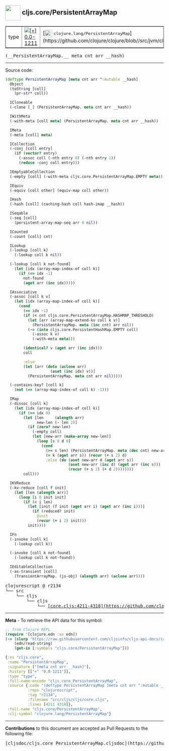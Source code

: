 ## <img width="48px" valign="middle" src="http://i.imgur.com/Hi20huC.png"> cljs.core/PersistentArrayMap

 <table border="1">
<tr>

<td>type</td>
<td><a href="https://github.com/cljsinfo/cljs-api-docs/tree/0.0-1211"><img valign="middle" alt="[+] 0.0-1211" src="https://img.shields.io/badge/+-0.0--1211-lightgrey.svg"></a> </td>
<td>
[<img height="24px" valign="middle" src="http://i.imgur.com/1GjPKvB.png"> <samp>clojure.lang/PersistentArrayMap</samp>](https://github.com/clojure/clojure/blob//src/jvm/clojure/lang/PersistentArrayMap.java)
</td>
</tr>
</table>

 <samp>
(__PersistentArrayMap.__ meta cnt arr __hash)<br>
</samp>

---





Source code:

```clj
(deftype PersistentArrayMap [meta cnt arr ^:mutable __hash]
  Object
  (toString [coll]
    (pr-str* coll))

  ICloneable
  (-clone [_] (PersistentArrayMap. meta cnt arr __hash))

  IWithMeta
  (-with-meta [coll meta] (PersistentArrayMap. meta cnt arr __hash))

  IMeta
  (-meta [coll] meta)

  ICollection
  (-conj [coll entry]
    (if (vector? entry)
      (-assoc coll (-nth entry 0) (-nth entry 1))
      (reduce -conj coll entry)))

  IEmptyableCollection
  (-empty [coll] (-with-meta cljs.core.PersistentArrayMap.EMPTY meta))

  IEquiv
  (-equiv [coll other] (equiv-map coll other))

  IHash
  (-hash [coll] (caching-hash coll hash-imap __hash))

  ISeqable
  (-seq [coll]
    (persistent-array-map-seq arr 0 nil))

  ICounted
  (-count [coll] cnt)

  ILookup
  (-lookup [coll k]
    (-lookup coll k nil))

  (-lookup [coll k not-found]
    (let [idx (array-map-index-of coll k)]
      (if (== idx -1)
        not-found
        (aget arr (inc idx)))))

  IAssociative
  (-assoc [coll k v]
    (let [idx (array-map-index-of coll k)]
      (cond
        (== idx -1)
        (if (< cnt cljs.core.PersistentArrayMap.HASHMAP_THRESHOLD)
          (let [arr (array-map-extend-kv coll k v)]
            (PersistentArrayMap. meta (inc cnt) arr nil))
          (-> (into cljs.core.PersistentHashMap.EMPTY coll)
            (-assoc k v)
            (-with-meta meta)))

        (identical? v (aget arr (inc idx)))
        coll

        :else
        (let [arr (doto (aclone arr)
                    (aset (inc idx) v))]
          (PersistentArrayMap. meta cnt arr nil)))))

  (-contains-key? [coll k]
    (not (== (array-map-index-of coll k) -1)))

  IMap
  (-dissoc [coll k]
    (let [idx (array-map-index-of coll k)]
      (if (>= idx 0)
        (let [len     (alength arr)
              new-len (- len 2)]
          (if (zero? new-len)
            (-empty coll)
            (let [new-arr (make-array new-len)]
              (loop [s 0 d 0]
                (cond
                  (>= s len) (PersistentArrayMap. meta (dec cnt) new-arr nil)
                  (= k (aget arr s)) (recur (+ s 2) d)
                  :else (do (aset new-arr d (aget arr s))
                            (aset new-arr (inc d) (aget arr (inc s)))
                            (recur (+ s 2) (+ d 2))))))))
        coll)))

  IKVReduce
  (-kv-reduce [coll f init]
    (let [len (alength arr)]
      (loop [i 0 init init]
        (if (< i len)
          (let [init (f init (aget arr i) (aget arr (inc i)))]
            (if (reduced? init)
              @init
              (recur (+ i 2) init)))
          init))))

  IFn
  (-invoke [coll k]
    (-lookup coll k))

  (-invoke [coll k not-found]
    (-lookup coll k not-found))

  IEditableCollection
  (-as-transient [coll]
    (TransientArrayMap. (js-obj) (alength arr) (aclone arr))))
```

 <pre>
clojurescript @ r2134
└── src
    └── cljs
        └── cljs
            └── <ins>[core.cljs:4211-4318](https://github.com/clojure/clojurescript/blob/r2134/src/cljs/cljs/core.cljs#L4211-L4318)</ins>
</pre>


---

__Meta__ - To retrieve the API data for this symbol:

```clj
;; from Clojure REPL
(require '[clojure.edn :as edn])
(-> (slurp "https://raw.githubusercontent.com/cljsinfo/cljs-api-docs/catalog/cljs-api.edn")
    (edn/read-string)
    (get-in [:symbols "cljs.core/PersistentArrayMap"]))
```

```clj
{:ns "cljs.core",
 :name "PersistentArrayMap",
 :signature ["[meta cnt arr __hash]"],
 :history [["+" "0.0-1211"]],
 :type "type",
 :full-name-encode "cljs.core_PersistentArrayMap",
 :source {:code "(deftype PersistentArrayMap [meta cnt arr ^:mutable __hash]\n  Object\n  (toString [coll]\n    (pr-str* coll))\n\n  ICloneable\n  (-clone [_] (PersistentArrayMap. meta cnt arr __hash))\n\n  IWithMeta\n  (-with-meta [coll meta] (PersistentArrayMap. meta cnt arr __hash))\n\n  IMeta\n  (-meta [coll] meta)\n\n  ICollection\n  (-conj [coll entry]\n    (if (vector? entry)\n      (-assoc coll (-nth entry 0) (-nth entry 1))\n      (reduce -conj coll entry)))\n\n  IEmptyableCollection\n  (-empty [coll] (-with-meta cljs.core.PersistentArrayMap.EMPTY meta))\n\n  IEquiv\n  (-equiv [coll other] (equiv-map coll other))\n\n  IHash\n  (-hash [coll] (caching-hash coll hash-imap __hash))\n\n  ISeqable\n  (-seq [coll]\n    (persistent-array-map-seq arr 0 nil))\n\n  ICounted\n  (-count [coll] cnt)\n\n  ILookup\n  (-lookup [coll k]\n    (-lookup coll k nil))\n\n  (-lookup [coll k not-found]\n    (let [idx (array-map-index-of coll k)]\n      (if (== idx -1)\n        not-found\n        (aget arr (inc idx)))))\n\n  IAssociative\n  (-assoc [coll k v]\n    (let [idx (array-map-index-of coll k)]\n      (cond\n        (== idx -1)\n        (if (< cnt cljs.core.PersistentArrayMap.HASHMAP_THRESHOLD)\n          (let [arr (array-map-extend-kv coll k v)]\n            (PersistentArrayMap. meta (inc cnt) arr nil))\n          (-> (into cljs.core.PersistentHashMap.EMPTY coll)\n            (-assoc k v)\n            (-with-meta meta)))\n\n        (identical? v (aget arr (inc idx)))\n        coll\n\n        :else\n        (let [arr (doto (aclone arr)\n                    (aset (inc idx) v))]\n          (PersistentArrayMap. meta cnt arr nil)))))\n\n  (-contains-key? [coll k]\n    (not (== (array-map-index-of coll k) -1)))\n\n  IMap\n  (-dissoc [coll k]\n    (let [idx (array-map-index-of coll k)]\n      (if (>= idx 0)\n        (let [len     (alength arr)\n              new-len (- len 2)]\n          (if (zero? new-len)\n            (-empty coll)\n            (let [new-arr (make-array new-len)]\n              (loop [s 0 d 0]\n                (cond\n                  (>= s len) (PersistentArrayMap. meta (dec cnt) new-arr nil)\n                  (= k (aget arr s)) (recur (+ s 2) d)\n                  :else (do (aset new-arr d (aget arr s))\n                            (aset new-arr (inc d) (aget arr (inc s)))\n                            (recur (+ s 2) (+ d 2))))))))\n        coll)))\n\n  IKVReduce\n  (-kv-reduce [coll f init]\n    (let [len (alength arr)]\n      (loop [i 0 init init]\n        (if (< i len)\n          (let [init (f init (aget arr i) (aget arr (inc i)))]\n            (if (reduced? init)\n              @init\n              (recur (+ i 2) init)))\n          init))))\n\n  IFn\n  (-invoke [coll k]\n    (-lookup coll k))\n\n  (-invoke [coll k not-found]\n    (-lookup coll k not-found))\n\n  IEditableCollection\n  (-as-transient [coll]\n    (TransientArrayMap. (js-obj) (alength arr) (aclone arr))))",
          :repo "clojurescript",
          :tag "r2134",
          :filename "src/cljs/cljs/core.cljs",
          :lines [4211 4318]},
 :full-name "cljs.core/PersistentArrayMap",
 :clj-symbol "clojure.lang/PersistentArrayMap"}

```

---

__Contributions__ to this document are accepted as Pull Requests to the following file:

 <pre>
[cljsdoc/cljs.core_PersistentArrayMap.cljsdoc](https://github.com/cljsinfo/cljs-api-docs/blob/master/cljsdoc/cljs.core_PersistentArrayMap.cljsdoc)
</pre>


